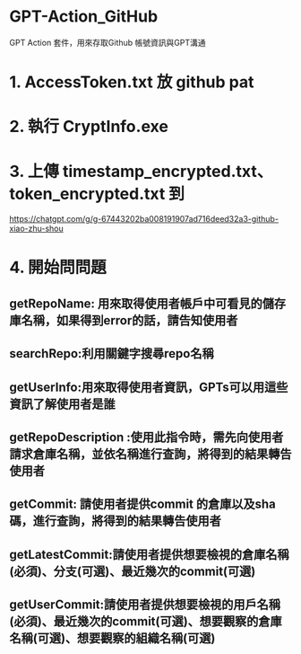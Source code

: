 # GPT-Action_GitHub
 GPT Action 套件，用來存取Github 帳號資訊與GPT溝通

# 1. AccessToken.txt 放 github pat

# 2. 執行 CryptInfo.exe

# 3. 上傳 timestamp_encrypted.txt、token_encrypted.txt 到
https://chatgpt.com/g/g-67443202ba008191907ad716deed32a3-github-xiao-zhu-shou

# 4. 開始問問題
## getRepoName: 用來取得使用者帳戶中可看見的儲存庫名稱，如果得到error的話，請告知使用者
## searchRepo:利用關鍵字搜尋repo名稱
## getUserInfo:用來取得使用者資訊，GPTs可以用這些資訊了解使用者是誰
## getRepoDescription :使用此指令時，需先向使用者請求倉庫名稱，並依名稱進行查詢，將得到的結果轉告使用者
## getCommit: 請使用者提供commit 的倉庫以及sha碼，進行查詢，將得到的結果轉告使用者
## getLatestCommit:請使用者提供想要檢視的倉庫名稱(必須)、分支(可選)、最近幾次的commit(可選)
## getUserCommit:請使用者提供想要檢視的用戶名稱(必須)、最近幾次的commit(可選)、想要觀察的倉庫名稱(可選)、想要觀察的組織名稱(可選)
